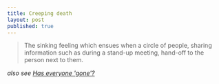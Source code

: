 ```yaml
---
title: Creeping death
layout: post
published: true
---
```

> The sinking feeling which ensues when a circle of people, sharing information such as during a stand-up meeting, hand-off to the person next to them.

_also see [Has everyone 'gone'?](/thesaurus/everyone-gone)_